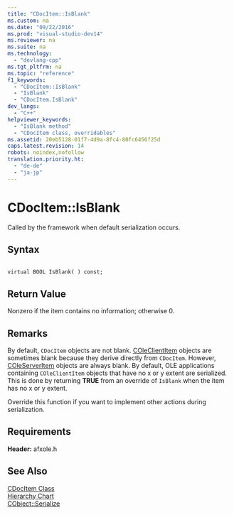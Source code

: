 ```yaml
---
title: "CDocItem::IsBlank"
ms.custom: na
ms.date: "09/22/2016"
ms.prod: "visual-studio-dev14"
ms.reviewer: na
ms.suite: na
ms.technology: 
  - "devlang-cpp"
ms.tgt_pltfrm: na
ms.topic: "reference"
f1_keywords: 
  - "CDocItem::IsBlank"
  - "IsBlank"
  - "CDocItem.IsBlank"
dev_langs: 
  - "C++"
helpviewer_keywords: 
  - "IsBlank method"
  - "CDocItem class, overridables"
ms.assetid: 20eb5128-01f7-4d9a-8fc4-80fc6456f25d
caps.latest.revision: 14
robots: noindex,nofollow
translation.priority.ht: 
  - "de-de"
  - "ja-jp"
---
```

# CDocItem::IsBlank
Called by the framework when default serialization occurs.  
  
## Syntax  
  
```  
  
virtual BOOL IsBlank( ) const;  
```  
  
## Return Value  
 Nonzero if the item contains no information; otherwise 0.  
  
## Remarks  
 By default, `CDocItem` objects are not blank. [COleClientItem](../vs140/coleclientitem-class.md) objects are sometimes blank because they derive directly from `CDocItem`. However, [COleServerItem](../vs140/coleserveritem-class.md) objects are always blank. By default, OLE applications containing `COleClientItem` objects that have no x or y extent are serialized. This is done by returning **TRUE** from an override of `IsBlank` when the item has no x or y extent.  
  
 Override this function if you want to implement other actions during serialization.  
  
## Requirements  
 **Header:** afxole.h  
  
## See Also  
 [CDocItem Class](../vs140/cdocitem-class.md)   
 [Hierarchy Chart](../vs140/hierarchy-chart.md)   
 [CObject::Serialize](../vs140/cobject--serialize.md)